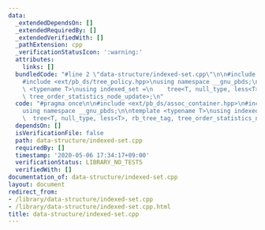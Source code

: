 ```yaml
---
data:
  _extendedDependsOn: []
  _extendedRequiredBy: []
  _extendedVerifiedWith: []
  _pathExtension: cpp
  _verificationStatusIcon: ':warning:'
  attributes:
    links: []
  bundledCode: "#line 2 \"data-structure/indexed-set.cpp\"\n\n#include <ext/pb_ds/assoc_container.hpp>\n\
    #include <ext/pb_ds/tree_policy.hpp>\nusing namespace __gnu_pbds;\n\ntemplate\
    \ <typename T>\nusing indexed_set =\n    tree<T, null_type, less<T>, rb_tree_tag,\
    \ tree_order_statistics_node_update>;\n"
  code: "#pragma once\n\n#include <ext/pb_ds/assoc_container.hpp>\n#include <ext/pb_ds/tree_policy.hpp>\n\
    using namespace __gnu_pbds;\n\ntemplate <typename T>\nusing indexed_set =\n  \
    \  tree<T, null_type, less<T>, rb_tree_tag, tree_order_statistics_node_update>;\n"
  dependsOn: []
  isVerificationFile: false
  path: data-structure/indexed-set.cpp
  requiredBy: []
  timestamp: '2020-05-06 17:34:17+09:00'
  verificationStatus: LIBRARY_NO_TESTS
  verifiedWith: []
documentation_of: data-structure/indexed-set.cpp
layout: document
redirect_from:
- /library/data-structure/indexed-set.cpp
- /library/data-structure/indexed-set.cpp.html
title: data-structure/indexed-set.cpp
---
```

